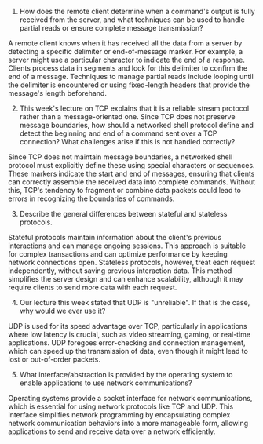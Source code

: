 1. How does the remote client determine when a command's output is fully received from the server, and what techniques can be used to handle partial reads or ensure complete message transmission?

A remote client knows when it has received all the data from a server by detecting a specific delimiter or end-of-message marker. For example, a server might use a particular character to indicate the end of a response. Clients process data in segments and look for this delimiter to confirm the end of a message. Techniques to manage partial reads include looping until the delimiter is encountered or using fixed-length headers that provide the message's length beforehand.

2. This week's lecture on TCP explains that it is a reliable stream protocol rather than a message-oriented one. Since TCP does not preserve message boundaries, how should a networked shell protocol define and detect the beginning and end of a command sent over a TCP connection? What challenges arise if this is not handled correctly?

Since TCP does not maintain message boundaries, a networked shell protocol must explicitly define these using special characters or sequences. These markers indicate the start and end of messages, ensuring that clients can correctly assemble the received data into complete commands. Without this, TCP's tendency to fragment or combine data packets could lead to errors in recognizing the boundaries of commands.

3. Describe the general differences between stateful and stateless protocols.

Stateful protocols maintain information about the client's previous interactions and can manage ongoing sessions. This approach is suitable for complex transactions and can optimize performance by keeping network connections open. Stateless protocols, however, treat each request independently, without saving previous interaction data. This method simplifies the server design and can enhance scalability, although it may require clients to send more data with each request.

4. Our lecture this week stated that UDP is "unreliable". If that is the case, why would we ever use it?

UDP is used for its speed advantage over TCP, particularly in applications where low latency is crucial, such as video streaming, gaming, or real-time applications. UDP foregoes error-checking and connection management, which can speed up the transmission of data, even though it might lead to lost or out-of-order packets.

5. What interface/abstraction is provided by the operating system to enable applications to use network communications?

Operating systems provide a socket interface for network communications, which is essential for using network protocols like TCP and UDP. This interface simplifies network programming by encapsulating complex network communication behaviors into a more manageable form, allowing applications to send and receive data over a network efficiently.